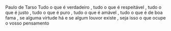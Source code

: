 Paulo de Tarso
Tudo o que é verdadeiro , tudo o que é respeitável , tudo o que é justo , tudo o que é puro , tudo o que é amável , tudo o que é de boa fama , se alguma virtude há e se algum louvor existe , seja isso o que ocupe o vosso pensamento

